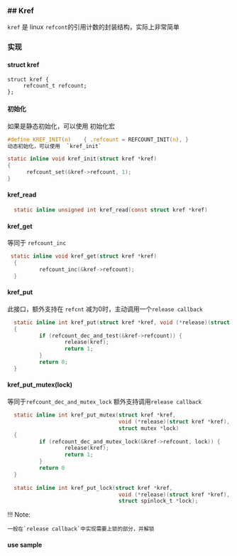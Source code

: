 ### ## Kref

`kref` 是 linux `refcont`的引用计数的封装结构，实际上非常简单

### 实现

#### struct kref

```
struct kref {
     refcount_t refcount;
};
```

#### 初始化

如果是静态初始化，可以使用 初始化宏

```c
#define KREF_INIT(n)    { .refcount = REFCOUNT_INIT(n), }
动态初始化，可以使用  `kref_init`
```

```c
static inline void kref_init(struct kref *kref)
{
      refcount_set(&kref->refcount, 1);
}             
```

#### kref_read

```c
  static inline unsigned int kref_read(const struct kref *kref)
```

#### kref_get

等同于 `refcount_inc`

```c
 static inline void kref_get(struct kref *kref)
  {
          refcount_inc(&kref->refcount);
  }
```

#### kref_put

此接口，额外支持在 `refcnt` 减为0时，主动调用一个`release callback`

```c
  static inline int kref_put(struct kref *kref, void (*release)(struct kref *kref))
  {
          if (refcount_dec_and_test(&kref->refcount)) {
                  release(kref);
                  return 1;
          }
          return 0;
  }
```

#### kref_put_mutex(lock)

等同于`refcount_dec_and_mutex_lock` 额外支持调用`release callback`

```c
  static inline int kref_put_mutex(struct kref *kref,
                                   void (*release)(struct kref *kref),
                                   struct mutex *lock)
  {
          if (refcount_dec_and_mutex_lock(&kref->refcount, lock)) {
                  release(kref);
                  return 1;
          }
          return 0
  }
  
  static inline int kref_put_lock(struct kref *kref,
                                   void (*release)(struct kref *kref),
                                   struct spinlock_t *lock);


```



!!! Note:

    一般在`release callback`中实现需要上锁的部分，并解锁



#### use sample
